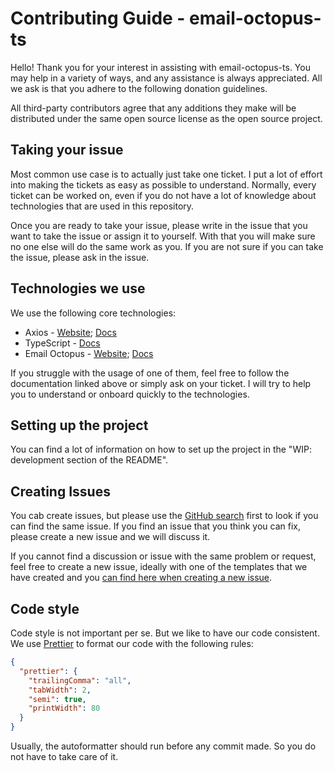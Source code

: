 # Contributing Guide - email-octopus-ts

Hello! Thank you for your interest in assisting with email-octopus-ts. You may help in a variety of ways, and any assistance is always appreciated. All we ask is that you adhere to the following donation guidelines.

All third-party contributors agree that any additions they make will be distributed under the same open source license as the open source project.

## Taking your issue

Most common use case is to actually just take one ticket. I put a lot of effort into making the tickets as easy as possible to understand. Normally, every ticket can be worked on, even if you do not have a lot of knowledge about technologies that are used in this repository.

Once you are ready to take your issue, please write in the issue that you want to take the issue or assign it to yourself. With that you will make sure no one else will do the same work as you. If you are not sure if you can take the issue, please ask in the issue.

## Technologies we use

We use the following core technologies:

- Axios - [Website](https://axios-http.com); [Docs](https://axios-http.com/docs/intro)
- TypeScript - [Docs](https://www.typescriptlang.org/docs/handbook/intro.html)
- Email Octopus - [Website](https://emailoctopus.com/); [Docs](https://emailoctopus.com/api-documentation)

If you struggle with the usage of one of them, feel free to follow the documentation linked above or simply ask on your ticket. I will try to help you to understand or onboard quickly to the technologies.

## Setting up the project

You can find a lot of information on how to set up the project in the "WIP: development section of the README".

## Creating Issues

You cab create issues, but please use the [GitHub search](https://github.com/kartoffelkraft/email-octopus-ts/search) first to look if you can find the same issue. If you find an issue that you think you can fix, please create a new issue and we will discuss it.

If you cannot find a discussion or issue with the same problem or request, feel free to create a new issue, ideally with one of the templates that we have created and you [can find here when creating a new issue](https://github.com/kartoffelkraft/email-octopus-ts/issues/new/choose).

## Code style

Code style is not important per se. But we like to have our code consistent. We use [Prettier](https://prettier.io/) to format our code with the following rules:

```json
{
  "prettier": {
    "trailingComma": "all",
    "tabWidth": 2,
    "semi": true,
    "printWidth": 80
  }
}
```

<!-- And ESLint to validate our code. You can check for linting errors with:

```sh
yarn lint
``` -->

Usually, the autoformatter should run before any commit made. So you do not have to take care of it.

<!-- Normally, the autoformatter and the linter will be run before you commit code, because we have a pre-commit hook. -->
